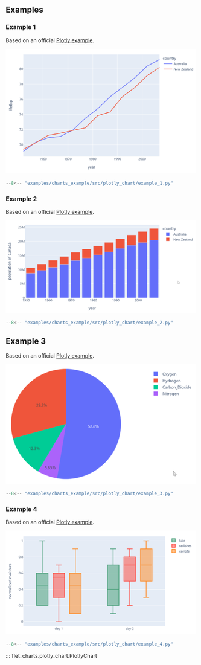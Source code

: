 ## Examples

### Example 1

Based on an official [Plotly example](https://plotly.com/python/line-charts).

![PlotlyChart example 1](assets/plotly-chart/example-1.png)

```python
--8<-- "examples/charts_example/src/plotly_chart/example_1.py"
```

### Example 2

Based on an official [Plotly example](https://plotly.com/python/bar-charts).

![PlotlyChart example 2](assets/plotly-chart/example-2.png)

```python
--8<-- "examples/charts_example/src/plotly_chart/example_2.py"
```

## Example 3

Based on an official [Plotly example](https://plotly.com/python/pie-charts).

![PlotlyChart example 3](assets/plotly-chart/example-3.png)

```python
--8<-- "examples/charts_example/src/plotly_chart/example_3.py"
```

### Example 4

Based on an official [Plotly example](https://plotly.com/python/box-plots).

![PlotlyChart example 4](assets/plotly-chart/example-4.png)

```python
--8<-- "examples/charts_example/src/plotly_chart/example_4.py"
```

::: flet_charts.plotly_chart.PlotlyChart
